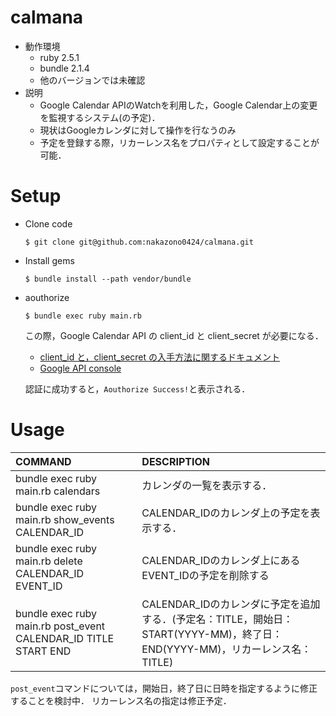 # calmana
+ 動作環境
  + ruby 2.5.1
  + bundle 2.1.4
  + 他のバージョンでは未確認
+ 説明
  + Google Calendar APIのWatchを利用した，Google Calendar上の変更を監視するシステム(の予定)．
  + 現状はGoogleカレンダに対して操作を行なうのみ
  + 予定を登録する際，リカーレンス名をプロパティとして設定することが可能．
  
# Setup
+ Clone code
  ```
  $ git clone git@github.com:nakazono0424/calmana.git
  ```

+ Install gems
  ```
  $ bundle install --path vendor/bundle
  ```
  
+ aouthorize
  ```
  $ bundle exec ruby main.rb
  ```
  この際，Google Calendar API の client_id と client_secret が必要になる．
  + [client_id と，client_secret の入手方法に関するドキュメント](https://developers.google.com/adwords/api/docs/guides/authentication?hl=ja#installed)
  + [Google API console](https://console.developers.google.com)
  
  認証に成功すると，`Aouthorize Success!`と表示される．
  
# Usage
|COMMAND| DESCRIPTION |
|:-|:-|
|bundle exec ruby main.rb calendars|カレンダの一覧を表示する．|
|bundle exec ruby main.rb show_events CALENDAR_ID    |CALENDAR_IDのカレンダ上の予定を表示する．|
|bundle exec ruby main.rb delete CALENDAR_ID EVENT_ID|CALENDAR_IDのカレンダ上にあるEVENT_IDの予定を削除する|
|bundle exec ruby main.rb post_event CALENDAR_ID TITLE START END|CALENDAR_IDのカレンダに予定を追加する．(予定名：TITLE，開始日：START(YYYY-MM)，終了日：END(YYYY-MM)，リカーレンス名：TITLE)|

`post_event`コマンドについては，開始日，終了日に日時を指定するように修正することを検討中．
リカーレンス名の指定は修正予定．

